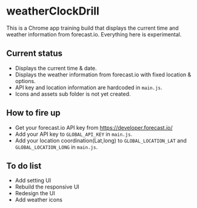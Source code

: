 # weatherClockDrill
This is a Chrome app training build that displays the current time and weather information from forecast.io. Everything here is experimental.

## Current status
* Displays the current time & date.
* Displays the weather information from forecast.io with fixed location & options.
* API key and location information are hardcoded in `main.js`.
* Icons and assets sub folder is not yet created.

## How to fire up
* Get your forecast.io API key from https://developer.forecast.io/
* Add your API key to `GLOBAL_API_KEY` in `main.js`.
* Add your location coordination(Lat,long) to `GLOBAL_LOCATION_LAT` and `GLOBAL_LOCATION_LONG` in `main.js`.

## To do list
* Add setting UI
* Rebuild the responsive UI
* Redesign the UI
* Add weather icons
